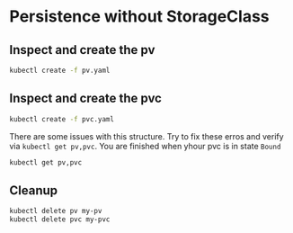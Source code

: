 # Persistence without StorageClass

## Inspect and create the pv

```bash
kubectl create -f pv.yaml
```

## Inspect and create the pvc

```bash
kubectl create -f pvc.yaml
```

There are some issues with this structure. Try to fix these erros and verify via `kubectl get pv,pvc`. You are finished when yhour pvc is in state `Bound`

```bash
kubectl get pv,pvc
```

## Cleanup

```bash
kubectl delete pv my-pv
kubectl delete pvc my-pvc
```